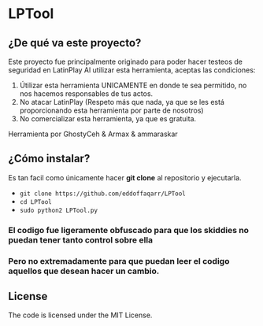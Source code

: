 # LPTool

## ¿De qué va este proyecto?
Este proyecto fue principalmente originado para poder hacer testeos de seguridad en LatinPlay
Al utilizar esta herramienta, aceptas las condiciones:

1. Útilizar esta herramienta UNICAMENTE en donde te sea permitido, no nos hacemos responsables de tus actos.
2. No atacar LatinPlay (Respeto más que nada, ya que se les está proporcionando esta herramienta por parte de nosotros)
3. No comercializar esta herramienta, ya que es gratuita.

Herramienta por GhostyCeh & Armax & ammaraskar

## ¿Cómo instalar?

Es tan facil como únicamente hacer **git clone** al repositorio y ejecutarla.

* `git clone https://github.com/eddoffaqarr/LPTool`
* `cd LPTool`
* `sudo python2 LPTool.py`

### El codigo fue ligeramente obfuscado para que los skiddies no puedan tener tanto control sobre ella
### Pero no extremadamente para que puedan leer el codigo aquellos que desean hacer un cambio.


## License
The code is licensed under the MIT License.
